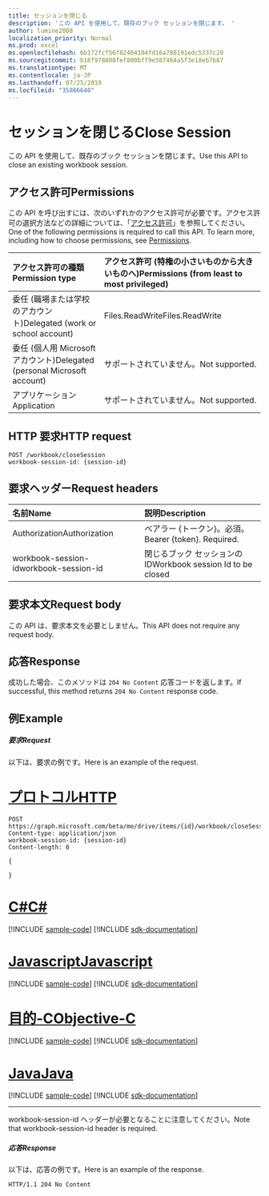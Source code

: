 ```yaml
---
title: セッションを閉じる
description: 'この API を使用して、既存のブック セッションを閉じます。 '
author: lumine2008
localization_priority: Normal
ms.prod: excel
ms.openlocfilehash: 6b172fcf56f82404104fd16a780191edc5337c20
ms.sourcegitcommit: b18f978808fef800bff9e587464a5f3e18eb7687
ms.translationtype: MT
ms.contentlocale: ja-JP
ms.lasthandoff: 07/25/2019
ms.locfileid: "35866640"
---
```

# <a name="close-session"></a><span data-ttu-id="b5b27-103">セッションを閉じる</span><span class="sxs-lookup"><span data-stu-id="b5b27-103">Close Session</span></span>

<span data-ttu-id="b5b27-104">この API を使用して、既存のブック セッションを閉じます。</span><span class="sxs-lookup"><span data-stu-id="b5b27-104">Use this API to close an existing workbook session.</span></span> 

## <a name="permissions"></a><span data-ttu-id="b5b27-105">アクセス許可</span><span class="sxs-lookup"><span data-stu-id="b5b27-105">Permissions</span></span>
<span data-ttu-id="b5b27-p101">この API を呼び出すには、次のいずれかのアクセス許可が必要です。アクセス許可の選択方法などの詳細については、「[アクセス許可](/graph/permissions-reference)」を参照してください。</span><span class="sxs-lookup"><span data-stu-id="b5b27-p101">One of the following permissions is required to call this API. To learn more, including how to choose permissions, see [Permissions](/graph/permissions-reference).</span></span>

|<span data-ttu-id="b5b27-108">アクセス許可の種類</span><span class="sxs-lookup"><span data-stu-id="b5b27-108">Permission type</span></span>      | <span data-ttu-id="b5b27-109">アクセス許可 (特権の小さいものから大きいものへ)</span><span class="sxs-lookup"><span data-stu-id="b5b27-109">Permissions (from least to most privileged)</span></span>              |
|:--------------------|:---------------------------------------------------------|
|<span data-ttu-id="b5b27-110">委任 (職場または学校のアカウント)</span><span class="sxs-lookup"><span data-stu-id="b5b27-110">Delegated (work or school account)</span></span> | <span data-ttu-id="b5b27-111">Files.ReadWrite</span><span class="sxs-lookup"><span data-stu-id="b5b27-111">Files.ReadWrite</span></span>    |
|<span data-ttu-id="b5b27-112">委任 (個人用 Microsoft アカウント)</span><span class="sxs-lookup"><span data-stu-id="b5b27-112">Delegated (personal Microsoft account)</span></span> | <span data-ttu-id="b5b27-113">サポートされていません。</span><span class="sxs-lookup"><span data-stu-id="b5b27-113">Not supported.</span></span>    |
|<span data-ttu-id="b5b27-114">アプリケーション</span><span class="sxs-lookup"><span data-stu-id="b5b27-114">Application</span></span> | <span data-ttu-id="b5b27-115">サポートされていません。</span><span class="sxs-lookup"><span data-stu-id="b5b27-115">Not supported.</span></span> |

## <a name="http-request"></a><span data-ttu-id="b5b27-116">HTTP 要求</span><span class="sxs-lookup"><span data-stu-id="b5b27-116">HTTP request</span></span>
<!-- { "blockType": "ignored" } -->
```http
POST /workbook/closeSession
workbook-session-id: {session-id}
```
## <a name="request-headers"></a><span data-ttu-id="b5b27-117">要求ヘッダー</span><span class="sxs-lookup"><span data-stu-id="b5b27-117">Request headers</span></span>
| <span data-ttu-id="b5b27-118">名前</span><span class="sxs-lookup"><span data-stu-id="b5b27-118">Name</span></span>       | <span data-ttu-id="b5b27-119">説明</span><span class="sxs-lookup"><span data-stu-id="b5b27-119">Description</span></span>|
|:---------------|:----------|
| <span data-ttu-id="b5b27-120">Authorization</span><span class="sxs-lookup"><span data-stu-id="b5b27-120">Authorization</span></span>  | <span data-ttu-id="b5b27-p102">ベアラー {トークン}。必須。</span><span class="sxs-lookup"><span data-stu-id="b5b27-p102">Bearer {token}. Required.</span></span> |
| <span data-ttu-id="b5b27-123">workbook-session-id</span><span class="sxs-lookup"><span data-stu-id="b5b27-123">workbook-session-id</span></span> | <span data-ttu-id="b5b27-124">閉じるブック セッションの ID</span><span class="sxs-lookup"><span data-stu-id="b5b27-124">Workbook session Id to be closed</span></span> |

## <a name="request-body"></a><span data-ttu-id="b5b27-125">要求本文</span><span class="sxs-lookup"><span data-stu-id="b5b27-125">Request body</span></span>
<span data-ttu-id="b5b27-126">この API は、要求本文を必要としません。</span><span class="sxs-lookup"><span data-stu-id="b5b27-126">This API does not require any request body.</span></span>

## <a name="response"></a><span data-ttu-id="b5b27-127">応答</span><span class="sxs-lookup"><span data-stu-id="b5b27-127">Response</span></span>

<span data-ttu-id="b5b27-128">成功した場合、このメソッドは `204 No Content` 応答コードを返します。</span><span class="sxs-lookup"><span data-stu-id="b5b27-128">If successful, this method returns `204 No Content` response code.</span></span>

## <a name="example"></a><span data-ttu-id="b5b27-129">例</span><span class="sxs-lookup"><span data-stu-id="b5b27-129">Example</span></span>
##### <a name="request"></a><span data-ttu-id="b5b27-130">要求</span><span class="sxs-lookup"><span data-stu-id="b5b27-130">Request</span></span>
<span data-ttu-id="b5b27-131">以下は、要求の例です。</span><span class="sxs-lookup"><span data-stu-id="b5b27-131">Here is an example of the request.</span></span>

# <a name="httptabhttp"></a>[<span data-ttu-id="b5b27-132">プロトコル</span><span class="sxs-lookup"><span data-stu-id="b5b27-132">HTTP</span></span>](#tab/http)
<!-- {
  "blockType": "request",
  "name": "close_excel_session"
}-->
```http
POST https://graph.microsoft.com/beta/me/drive/items/{id}/workbook/closeSession
Content-type: application/json
workbook-session-id: {session-id}
Content-length: 0

{

}
```
# <a name="ctabcsharp"></a>[<span data-ttu-id="b5b27-133">C#</span><span class="sxs-lookup"><span data-stu-id="b5b27-133">C#</span></span>](#tab/csharp)
[!INCLUDE [sample-code](../includes/snippets/csharp/close-excel-session-csharp-snippets.md)]
[!INCLUDE [sdk-documentation](../includes/snippets/snippets-sdk-documentation-link.md)]

# <a name="javascripttabjavascript"></a>[<span data-ttu-id="b5b27-134">Javascript</span><span class="sxs-lookup"><span data-stu-id="b5b27-134">Javascript</span></span>](#tab/javascript)
[!INCLUDE [sample-code](../includes/snippets/javascript/close-excel-session-javascript-snippets.md)]
[!INCLUDE [sdk-documentation](../includes/snippets/snippets-sdk-documentation-link.md)]

# <a name="objective-ctabobjc"></a>[<span data-ttu-id="b5b27-135">目的-C</span><span class="sxs-lookup"><span data-stu-id="b5b27-135">Objective-C</span></span>](#tab/objc)
[!INCLUDE [sample-code](../includes/snippets/objc/close-excel-session-objc-snippets.md)]
[!INCLUDE [sdk-documentation](../includes/snippets/snippets-sdk-documentation-link.md)]

# <a name="javatabjava"></a>[<span data-ttu-id="b5b27-136">Java</span><span class="sxs-lookup"><span data-stu-id="b5b27-136">Java</span></span>](#tab/java)
[!INCLUDE [sample-code](../includes/snippets/java/close-excel-session-java-snippets.md)]
[!INCLUDE [sdk-documentation](../includes/snippets/snippets-sdk-documentation-link.md)]

---


<span data-ttu-id="b5b27-137">workbook-session-id ヘッダーが必要となることに注意してください。</span><span class="sxs-lookup"><span data-stu-id="b5b27-137">Note that workbook-session-id header is required.</span></span> 


##### <a name="response"></a><span data-ttu-id="b5b27-138">応答</span><span class="sxs-lookup"><span data-stu-id="b5b27-138">Response</span></span>
<span data-ttu-id="b5b27-139">以下は、応答の例です。</span><span class="sxs-lookup"><span data-stu-id="b5b27-139">Here is an example of the response.</span></span> 

<!-- {
  "blockType": "response",
  "truncated": true
} -->
```http
HTTP/1.1 204 No Content
```
<!-- uuid: 8fcb5dbc-d5aa-4681-8e31-b001d5168d79 
2015-10-25 14:57:30 UTC -->
<!-- {
  "type": "#page.annotation",
  "description": "Example",
  "keywords": "",
  "section": "documentation",
  "tocPath": "",
  "suppressions": [
  ]
}-->
